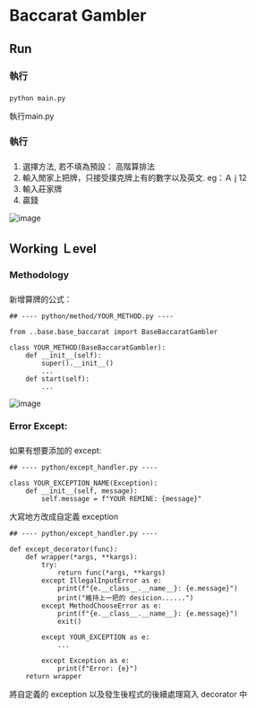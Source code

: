 # Baccarat Gambler


## Run ##

### 執行 <h3> 

```
python main.py 
```

執行main.py

### 執行 <h3> 

1. 選擇方法, 若不填為預設： 高階算排法
2. 輸入閒家上把牌，只接受撲克牌上有的數字以及英文. eg：Ａ j 12
3. 輸入莊家牌
4. 贏錢


![image](https://github.com/jerryshih1106/baccarat_gambler/assets/66662065/717a2439-25a1-4042-b190-d5ff013776a4)



## Ｗorking Ｌevel ##

### Methodology <h3>

新增算牌的公式：

```
## ---- python/method/YOUR_METHOD.py ----

from ..base.base_baccarat import BaseBaccaratGambler

class YOUR_METHOD(BaseBaccaratGambler):
    def __init__(self):
        super().__init__()
        ...
    def start(self):
        ...
```

![image](https://github.com/jerryshih1106/baccarat_gambler/assets/66662065/c3ddf09e-b247-46ee-8c54-772b24bf77bd)


### Error Except: <h3>

如果有想要添加的 except:

```
## ---- python/except_handler.py ----

class YOUR_EXCEPTION_NAME(Exception):
    def __init__(self, message):
        self.message = f"YOUR REMINE: {message}"
```
大寫地方改成自定義 exception


```
## ---- python/except_handler.py ----

def except_decorator(func):
    def wrapper(*args, **kargs):
        try:
            return func(*args, **kargs)
        except IllegalInputError as e:
            print(f"{e.__class__.__name__}: {e.message}")
            print("維持上一把的 desicion......")
        except MethodChooseError as e:
            print(f"{e.__class__.__name__}: {e.message}")
            exit()

        except YOUR_EXCEPTION as e:
            ...

        except Exception as e:
            print(f"Error: {e}")
    return wrapper
```
將自定義的 exception 以及發生後程式的後續處理寫入 decorator 中
